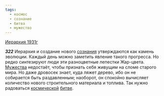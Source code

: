 ```yaml
---
tags:
  - космос
  - сознание
  - битва
  - мужество
---
```


[Иерархия 1931г](https://127.0.0.1:4002/agni/1931)

___322___
Иерархия и создание нового [сознания](../../../tags/#сознание) утверждаются как камень эволюции. Каждый день можно заметить явление такого прогресса. Но редко синтезируют люди эти разноцветные лепестки Жар-цвета. [Мужества](../../../tags/#мужество) недостаёт, чтобы признать себя живущим на сломе старого мира. Но даже дровосек знает, куда ляжет дерево, ибо он не собирается быть раздавленным; наоборот, он спокойно вычисляет количество нового строительного материала и топлива. Так нужно радоваться [космической](../../../tags/#космос) [битве](../../../tags/#битва).   

